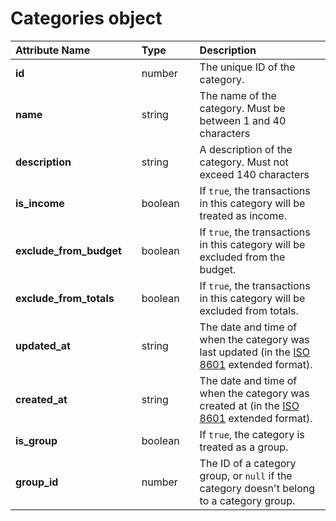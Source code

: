 # Categories object

| **Attribute Name** |  | **Type** |  | **Description** |
| :--- | :--- | :--- | :--- | :--- |
| **id** |  | number |  | The unique ID of the category. |
| **name** |  | string |  | The name of the category. Must be between 1 and 40 characters |
| **description** |  | string |  | A description of the category. Must not exceed 140 characters |
| **is\_income** |  | boolean |  | If `true`, the transactions in this category will be treated as income. |
| **exclude\_from\_budget** |  | boolean |  | If `true`, the transactions in this category will be excluded from the budget. |
| **exclude\_from\_totals** |  | boolean |  | If `true`, the transactions in this category will be excluded from totals. |
| **updated\_at** |  | string |  | The date and time of when the category was last updated (in the [ISO 8601](https://en.wikipedia.org/wiki/ISO_8601) extended format). |
| **created\_at** |  | string |  | The date and time of when the category was created at (in the [ISO 8601](https://en.wikipedia.org/wiki/ISO_8601) extended format). |
| **is\_group** |  | boolean |  | If `true`, the category is treated as a group. |
| **group\_id** |  | number |  | The ID of a category group, or `null` if the category doesn't belong to a category group. |

